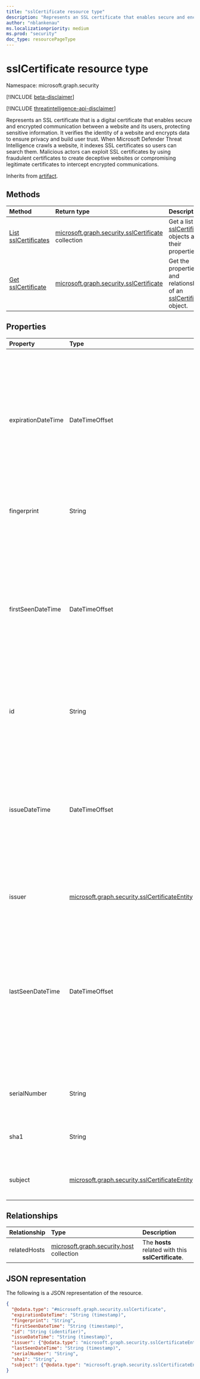 ```yaml
---
title: "sslCertificate resource type"
description: "Represents an SSL certificate that enables secure and encrypted communication, verifying website identity and protecting sensitive information to build user trust."
author: "nblankenau"
ms.localizationpriority: medium
ms.prod: "security"
doc_type: resourcePageType
---
```


# sslCertificate resource type

Namespace: microsoft.graph.security

[!INCLUDE [beta-disclaimer](../../includes/beta-disclaimer.md)]

[!INCLUDE [threatintelligence-api-disclaimer](../../includes/threatintelligence-api-disclaimer.md)]

Represents an SSL certificate that is a digital certificate that enables secure and encrypted communication between a website and its users, protecting sensitive information. It verifies the identity of a website and encrypts data to ensure privacy and build user trust. When Microsoft Defender Threat Intelligence crawls a website, it indexes SSL certificates so users can search them. Malicious actors can exploit SSL certificates by using fraudulent certificates to create deceptive websites or compromising legitimate certificates to intercept encrypted communications.

Inherits from [artifact](../resources/security-artifact.md).

## Methods

|Method|Return type|Description|
|:---|:---|:---|
|[List sslCertificates](../api/security-sslcertificate-list.md)|[microsoft.graph.security.sslCertificate](../resources/security-sslcertificate.md) collection|Get a list of [sslCertificate](../resources/security-sslcertificate.md) objects and their properties.|
|[Get sslCertificate](../api/security-sslcertificate-get.md)|[microsoft.graph.security.sslCertificate](../resources/security-sslcertificate.md)|Get the properties and relationships of an [sslCertificate](../resources/security-sslcertificate.md) object.|

## Properties

|Property|Type|Description|
|:---|:---|:---|
|expirationDateTime|DateTimeOffset|The date and time when a certificate expires. The Timestamp type represents date and time information using ISO 8601 format and is always in UTC time. For example, midnight UTC on Jan 1, 2014 is `2014-01-01T00:00:00Z`.|
|fingerprint|String|A hash of the certificate calculated on the data and signature.|
|firstSeenDateTime|DateTimeOffset|The first date and time that this **sslCertificate** was observed. The Timestamp type represents date and time information using ISO 8601 format and is always in UTC time. For example, midnight UTC on Jan 1, 2014 is `2014-01-01T00:00:00Z`.|
|id|String| The system-generated ID for this **sslCertificate**. Inherited from [artifact](../resources/security-artifact.md).|
|issueDateTime|DateTimeOffset|The date and time when a certificate was issued. The Timestamp type represents date and time information using ISO 8601 format and is always in UTC time. For example, midnight UTC on Jan 1, 2014 is `2014-01-01T00:00:00Z`.|
|issuer|[microsoft.graph.security.sslCertificateEntity](../resources/security-sslcertificateentity.md)|The entity that grants this certificate.|
|lastSeenDateTime|DateTimeOffset|The most recent date and time that this **sslCertificate** was observed. The Timestamp type represents date and time information using ISO 8601 format and is always in UTC time. For example, midnight UTC on Jan 1, 2014 is `2014-01-01T00:00:00Z`.|
|serialNumber|String|The serial number associated with an SSL certificate.|
|sha1|String|A SHA-1 hash of the certificate. **Note:** This is not the signature.|
|subject|[microsoft.graph.security.sslCertificateEntity](../resources/security-sslcertificateentity.md)|The person, site, machine, and so on, this certificate is for.|

## Relationships

|Relationship|Type|Description|
|:---|:---|:---|
|relatedHosts|[microsoft.graph.security.host](../resources/security-host.md) collection|The **hosts** related with this **sslCertificate**.|

## JSON representation

The following is a JSON representation of the resource.

<!-- {
  "blockType": "resource",
  "keyProperty": "id",
  "@odata.type": "microsoft.graph.security.sslCertificate",
  "baseType": "microsoft.graph.security.artifact",
  "openType": false
}
-->
``` json
{
  "@odata.type": "#microsoft.graph.security.sslCertificate",
  "expirationDateTime": "String (timestamp)",
  "fingerprint": "String",
  "firstSeenDateTime": "String (timestamp)",
  "id": "String (identifier)",
  "issueDateTime": "String (timestamp)",
  "issuer": {"@odata.type": "microsoft.graph.security.sslCertificateEntity"},
  "lastSeenDateTime": "String (timestamp)",
  "serialNumber": "String",
  "sha1": "String",
  "subject": {"@odata.type": "microsoft.graph.security.sslCertificateEntity"}
}
```
